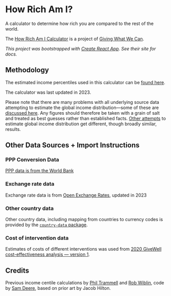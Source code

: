 # How Rich Am I?

A calculator to determine how rich you are compared to the rest of the world.

The [How Rich Am I Calculator](https://howrichami.givingwhatwecan.org/how-rich-am-i) is a project of [Giving What We Can](https://www.givingwhatwecan.org/).

_This project was bootstrapped with [Create React App](https://github.com/facebook/create-react-app). See their site for docs._

## Methodology

The estimated income percentiles used in this calculator can be [found here](https://github.com/owid/notebooks/tree/main/PabloArriagada/global_distribution_giving_what_we_can).

The calculator was last updated in 2023.

Please note that there are many problems with all underlying source data attempting to estimate the global income distribution—some of these are [discussed here](https://web.archive.org/web/20190708070656/https://80000hours.org/2017/04/how-accurately-does-anyone-know-the-global-distribution-of-income/). Any figures should therefore be taken with a grain of salt and treated as best guesses rather than established facts. [Other attempts](https://ourworldindata.org/global-economic-inequality) to estimate global income distribution get different, though broadly similar, results.


## Other Data Sources + Import Instructions

### PPP Conversion Data

[PPP data is from the World Bank](https://data.worldbank.org/indicator/PA.NUS.PRVT.PP?view=chart)


### Exchange rate data

Exchange rate data is from [Open Exchange Rates](https://openexchangerates.org/), updated in 2023

### Other country data

Other country data, including mapping from countries to currency codes is provided by the [`country-data` package](https://www.npmjs.com/package/country-data).

### Cost of intervention data

Estimates of costs of different interventions was used from [2020 GiveWell cost-effectiveness analysis — version 1](https://docs.google.com/spreadsheets/d/1BmFwVYeGMkpys6hG0tnfHyq__ZFZf-bmXYLSHODGpLY/edit?usp=sharing).

## Credits

Previous income centile calculations by [Phil Trammell](https://philiptrammell.com/) and [Rob Wiblin](http://www.robwiblin.com/), code by [Sam Deere](https://app.effectivealtruism.org/funds), based on prior art by Jacob Hilton.
